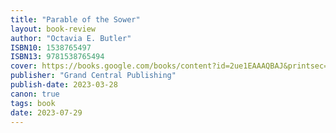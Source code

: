 ```yaml
---
title: "Parable of the Sower"
layout: book-review
author: "Octavia E. Butler"
ISBN10: 1538765497
ISBN13: 9781538765494
cover: https://books.google.com/books/content?id=2ue1EAAAQBAJ&printsec=frontcover&img=1&zoom=1&edge=curl&source=gbs_api
publisher: "Grand Central Publishing"
publish-date: 2023-03-28
canon: true
tags: book
date: 2023-07-29
---
```


